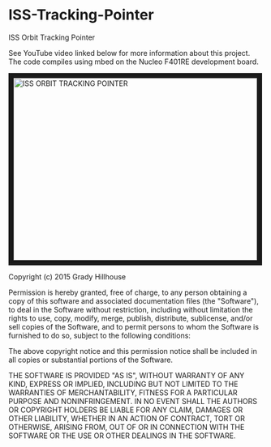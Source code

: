 # ISS-Tracking-Pointer
ISS Orbit Tracking Pointer

See YouTube video linked below for more information about this project. The code compiles using mbed on the Nucleo F401RE development board.


<a href="https://www.youtube.com/watch?v=sIE0mcOGnms" target="_blank"><img src="http://img.youtube.com/vi/sIE0mcOGnms/0.jpg" 
alt="ISS ORBIT TRACKING POINTER" width="480" height="360" border="10" /></a>

Copyright (c) 2015 Grady Hillhouse

Permission is hereby granted, free of charge, to any person obtaining a copy
of this software and associated documentation files (the "Software"), to deal
in the Software without restriction, including without limitation the rights
to use, copy, modify, merge, publish, distribute, sublicense, and/or sell
copies of the Software, and to permit persons to whom the Software is
furnished to do so, subject to the following conditions:

The above copyright notice and this permission notice shall be included in all
copies or substantial portions of the Software.

THE SOFTWARE IS PROVIDED "AS IS", WITHOUT WARRANTY OF ANY KIND, EXPRESS OR
IMPLIED, INCLUDING BUT NOT LIMITED TO THE WARRANTIES OF MERCHANTABILITY,
FITNESS FOR A PARTICULAR PURPOSE AND NONINFRINGEMENT. IN NO EVENT SHALL THE
AUTHORS OR COPYRIGHT HOLDERS BE LIABLE FOR ANY CLAIM, DAMAGES OR OTHER
LIABILITY, WHETHER IN AN ACTION OF CONTRACT, TORT OR OTHERWISE, ARISING FROM,
OUT OF OR IN CONNECTION WITH THE SOFTWARE OR THE USE OR OTHER DEALINGS IN THE
SOFTWARE.
